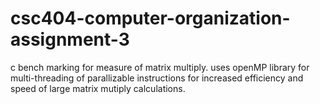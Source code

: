# csc404-computer-organization-assignment-3

c bench marking for measure of matrix multiply. uses openMP library for multi-threading of parallizable instructions for increased efficiency and speed of large matrix mutiply calculations.
